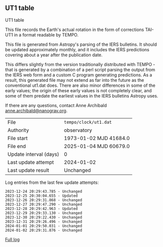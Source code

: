 
## UT1 table

UT1 table

This file records the Earth's actual rotation in the form of
corrections TAI-UT1 in a format readable by TEMPO.

This file is generated from Astropy's parsing of the IERS
bulletins. It should be updated approximately monthly, and it
includes the IERS predictions covering about a year after the
publication date.

This differs slightly from the version traditionally distributed
with TEMPO - that is generated by a combination of a perl script
parsing the output from the IERS web form and a custom C program
generating predictions. As a result, this generated file may not
extend as far into the future as the conventional ut1.dat does.
There are also minor differences in some of the early values; the
origin of these early values is not completely clear, and some of
them predate the earliest values in the IERS bulletins Astropy uses.

If there are any questions, contact Anne Archibald
<anne.archibald@nanograv.org>.

|     |     |
|:--- |:--- |
| File | `tempo/clock/ut1.dat` |
| Authority | observatory |
| File start | 1973-01-02 MJD 41684.0 |
| File end | 2025-01-04 MJD 60679.0 |
| Update interval (days) | 0 |
| Last update attempt | 2024-01-02 |
| Last update result | Unchanged |

Log entries from the last few update attempts:
```
2023-12-24 20:29:43.785 - Unchanged
2023-12-25 20:30:04.655 - Updated
2023-12-26 20:29:31.868 - Unchanged
2023-12-27 20:29:47.290 - Unchanged
2023-12-28 20:29:42.963 - Updated
2023-12-29 20:29:33.130 - Unchanged
2023-12-30 20:29:22.430 - Unchanged
2023-12-31 20:29:26.496 - Unchanged
2024-01-01 20:29:50.031 - Unchanged
2024-01-02 20:29:31.876 - Unchanged
```
[Full log](https://raw.githubusercontent.com/ipta/pulsar-clock-corrections/main/log/tempo/clock/ut1.dat.log)
